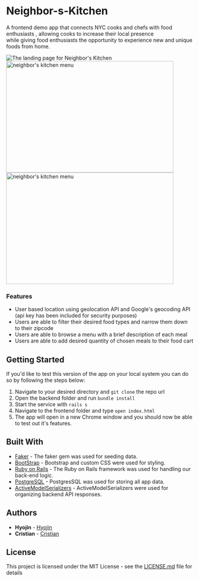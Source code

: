 # Neighbor-s-Kitchen

A frontend demo app that connects NYC cooks and chefs with food enthusiasts , allowing cooks to increase their local presence  
while giving food enthusiasts the opportunity to experience new and unique foods from home. 

![The landing page for Neighbor's Kitchen](https://i.imgur.com/MwODixc.png )
 &nbsp;&nbsp;&nbsp;&nbsp;<img src="https://i.imgur.com/Es8gs8S.png" alt="neighbor's kitchen menu" width="450" height="300"/>  <img src="https://i.imgur.com/yVgHeUH.png" alt="neighbor's kitchen menu" width="450" height="300"/>

### Features

- User based location using geolocation API and Google's geocoding API (api key has been included for security purposes) 
- Users are able to filter their desired food types and narrow them down to their zipcode 
- Users are able to browse a menu with a brief description of each meal
- Users are able to add desired quantity of chosen meals to their food cart

## Getting Started
If you'd like to test this version of the app on your local system you can do so by following the steps below: 
1. Navigate to your desired directory and ```git clone``` the repo url
2. Open the backend folder and run ```bundle install```  
3. Start the service with ```rails s```
4. Navigate to the frontend folder and type ```open index.html```
5. The app will open in a new Chrome window and you should now be able to test out it's features. 

## Built With

* [Faker](https://github.com/faker-ruby/faker) - The faker gem was used for seeding data.
* [BootStrap](https://getbootstrap.com/docs/4.0/getting-started/introduction/) - Bootstrap and custom CSS were used for styling.
* [Ruby on Rails](https://rubyonrails.org/) - The Ruby on Rails framework was used for handling our back-end logic.
* [PostgreSQL](https://www.postgresql.org/) - PostgresSQL was used for  storing all app data.
* [ActiveModelSerializers](https://github.com/rails-api/active_model_serializers) - ActiveModelSerializers were used for organizing backend API responses.

## Authors

* **Hyojin** - [Hyojin](https://github.com/jinnic)
* **Cristian** - [Cristian](https://github.com/ccedacero)

## License

This project is licensed under the MIT License - see the [LICENSE.md](LICENSE.md) file for details
